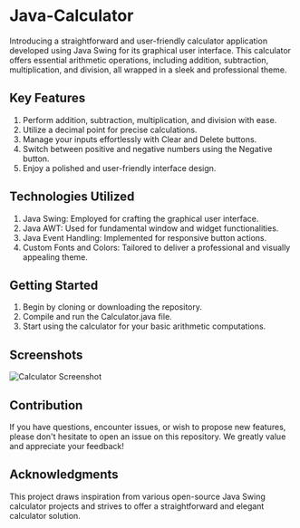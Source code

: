 # Java-Calculator
Introducing a straightforward and user-friendly calculator application developed using Java Swing for its graphical user interface. 
This calculator offers essential arithmetic operations, including addition, subtraction, multiplication, 
and division, all wrapped in a sleek and professional theme.

## Key Features

1. Perform addition, subtraction, multiplication, and division with ease.
2. Utilize a decimal point for precise calculations.
3. Manage your inputs effortlessly with Clear and Delete buttons.
4. Switch between positive and negative numbers using the Negative button.
5. Enjoy a polished and user-friendly interface design.

## Technologies Utilized

1. Java Swing: Employed for crafting the graphical user interface.
2. Java AWT: Used for fundamental window and widget functionalities.
3. Java Event Handling: Implemented for responsive button actions.
4. Custom Fonts and Colors: Tailored to deliver a professional and visually appealing theme.

## Getting Started

1. Begin by cloning or downloading the repository.
2. Compile and run the Calculator.java file.
3. Start using the calculator for your basic arithmetic computations.

## Screenshots
![Calculator Screenshot](/images/calc.png)

## Contribution

If you have questions, encounter issues, or wish to propose new features, please don't hesitate 
to open an issue on this repository. We greatly value and appreciate your feedback!

## Acknowledgments

This project draws inspiration from various open-source Java Swing calculator projects and 
strives to offer a straightforward and elegant calculator solution.
